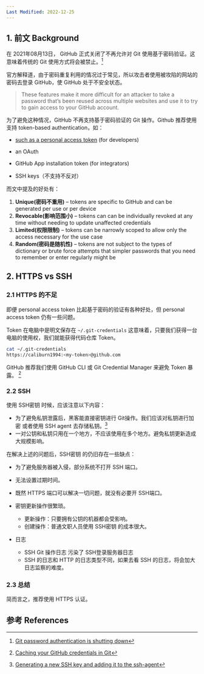```yaml
---
Last Modified: 2022-12-25
---
```




## 1. 前文 Background

在 2021年08月13日， GitHub 正式关闭了不再允许对 Git 使用基于密码验证。这意味着传统的 Git 使用方式将会被禁止。[^1]

官方解释道，由于密码重复利用的情况过于常见，所以攻击者使用被攻陷的网站的密码去登录 GitHub，使 GitHub 处于不安全状态。

> These features make it more difficult for an attacker to take a password that’s been reused across multiple websites and use it to try to gain access to your GitHub account.

为了避免这种情况，GitHub 不再支持基于密码验证的 Git 操作。Github 推荐使用支持 token-based authentication，如：

- [such as a personal access token](https://docs.github.com/en/free-pro-team@latest/github/getting-started-with-github/set-up-git#next-steps-authenticating-with-github-from-git) (for developers) 
- an OAuth
- GitHub App installation token (for integrators) 

- SSH keys（不支持不反对）

而文中提及的好处有：

1. **Unique(密码不重用)** – tokens are specific to GitHub and can be generated per use or per device
2. **Revocable(影响范围小)** – tokens can can be individually revoked at any time without needing to update unaffected credentials
3. **Limited(权限限制)** – tokens can be narrowly scoped to allow only the access necessary for the use case
4. **Random(密码是随机性)** – tokens are not subject to the types of dictionary or brute force attempts that simpler passwords that you need to remember or enter regularly might be



## 2. HTTPS vs SSH

### 2.1 HTTPS 的不足

即便 personal access token 比起基于密码的验证有各种好处，但 personal access token 仍有一些问题。

Token 在电脑中是明文保存在 `~/.git-credentials`  这意味着，只要我们获得一台电脑的使用权，我们就能获得代码仓库 Token。

```bash
cat ~/.git-credentials
https://caliburn1994:<my-token>@github.com
```

GitHub 推荐我们使用 GitHub CLI 或 Git Credential Manager 来避免 Token 暴露。 [^2]



### 2.2 SSH

使用 SSH密钥 时候，应该注意以下内容：

- 为了避免私钥泄露后，黑客能直接密钥进行 Git操作。我们应该对私钥进行加密 或者使用 SSH agent 去存储私钥。[^3]
- 一对公钥和私钥只用在一个地方，不应该使用在多个地方。避免私钥更新造成大规模影响。



在解决上述的问题后，SSH密钥 的仍旧存在一些缺点：

- 为了避免服务器被入侵，部分系统不打开 SSH 端口。
- 无法设置过期时间。
- 既然 HTTPS 端口可以解决一切问题，就没有必要开 SSH端口。
- 密钥更新操作很繁琐。
  - 更新操作：只要拥有公钥的机器都会受影响。
  - 创建操作：普通文职人员使用 SSH密钥 的成本很大。

- 日志
  - SSH Git 操作日志 污染了 SSH登录服务器日志
  - SSH 的日志和 HTTP 的日志类型不同，如果去看 SSH 的日志，将会加大日志监察的难度。




### 2.3 总结

简而言之，推荐使用 HTTPS 认证。



## 参考 References

[^1]: [Git password authentication is shutting down](https://github.blog/changelog/2021-08-12-git-password-authentication-is-shutting-down/)
[^2]: [Caching your GitHub credentials in Git](https://docs.github.com/en/get-started/getting-started-with-git/caching-your-github-credentials-in-git)
[^3]: [Generating a new SSH key and adding it to the ssh-agent](https://docs.github.com/en/authentication/connecting-to-github-with-ssh/generating-a-new-ssh-key-and-adding-it-to-the-ssh-agent)